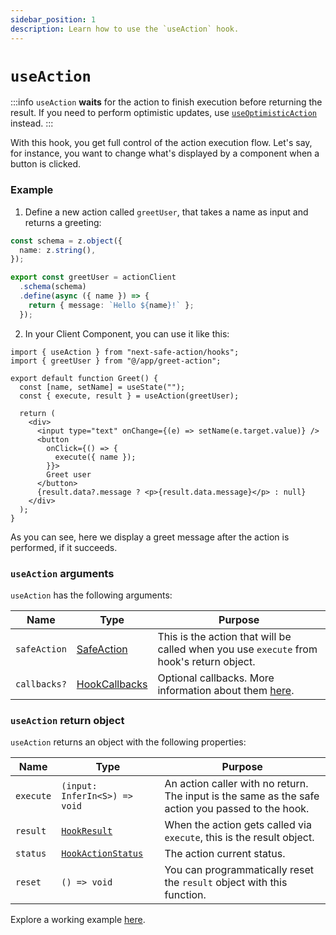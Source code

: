 ```yaml
---
sidebar_position: 1
description: Learn how to use the `useAction` hook.
---
```


# `useAction`

:::info
`useAction` **waits** for the action to finish execution before returning the result. If you need to perform optimistic updates, use [`useOptimisticAction`](/docs/usage/client-components/hooks/useoptimisticaction) instead.
:::

With this hook, you get full control of the action execution flow.
Let's say, for instance, you want to change what's displayed by a component when a button is clicked.

### Example

1. Define a new action called `greetUser`, that takes a name as input and returns a greeting:

```typescript title=src/app/greet-action.ts
const schema = z.object({
  name: z.string(),
});

export const greetUser = actionClient
  .schema(schema)
  .define(async ({ name }) => {
    return { message: `Hello ${name}!` };
  });
```

2. In your Client Component, you can use it like this:

```tsx title=src/app/greet.tsx
import { useAction } from "next-safe-action/hooks";
import { greetUser } from "@/app/greet-action";

export default function Greet() {
  const [name, setName] = useState("");
  const { execute, result } = useAction(greetUser);

  return (
    <div>
      <input type="text" onChange={(e) => setName(e.target.value)} />
      <button
        onClick={() => {
          execute({ name });
        }}>
        Greet user
      </button>
      {result.data?.message ? <p>{result.data.message}</p> : null}
    </div>
  );
}
```

As you can see, here we display a greet message after the action is performed, if it succeeds.

### `useAction` arguments

`useAction` has the following arguments:

| Name         | Type                                       | Purpose                                                                                          |
|--------------|--------------------------------------------|--------------------------------------------------------------------------------------------------|
| `safeAction` | [SafeAction](/docs/types#safeaction)       | This is the action that will be called when you use `execute` from hook's return object.         |
| `callbacks?` | [HookCallbacks](/docs/types#hookcallbacks) | Optional callbacks. More information about them [here](/docs/usage/client-components/hooks/callbacks). |

### `useAction` return object

`useAction` returns an object with the following properties:

| Name      | Type                                         | Purpose                                                                                           |
|-----------|----------------------------------------------|---------------------------------------------------------------------------------------------------|
| `execute` | `(input: InferIn<S>) => void`           | An action caller with no return. The input is the same as the safe action you passed to the hook. |
| `result`  | [`HookResult`](/docs/types#hookresult)       | When the action gets called via `execute`, this is the result object.                             |
| `status`  | [`HookActionStatus`](/docs/types#hookresult) | The action current status.                                                                        |
| `reset`   | `() => void`                                 | You can programmatically reset the `result` object with this function.                            |

Explore a working example [here](https://github.com/TheEdoRan/next-safe-action/tree/main/packages/example-app/src/app/(examples)/hook).